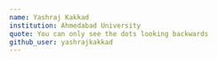 ```yaml
---
name: Yashraj Kakkad
institution: Ahmedabad University
quote: You can only see the dots looking backwards
github_user: yashrajkakkad
---
```

